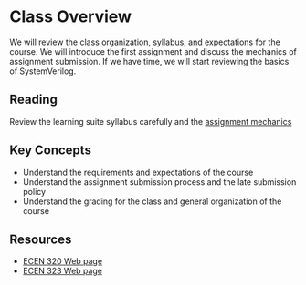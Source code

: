 
# Class Overview

We will review the class organization, syllabus, and expectations for the course.
We will introduce the first assignment and discuss the mechanics of assignment submission.
If we have time, we will start reviewing the basics of SystemVerilog.

## Reading

Review the learning suite syllabus carefully and the [assignment mechanics](.assignments/resources/assignment_mechanics.md)

## Key Concepts
* Understand the requirements and expectations of the course
* Understand the assignment submission process and the late submission policy
* Understand the grading for the class and general organization of the course

## Resources
* [ECEN 320 Web page](https://byu-cpe.github.io/ecen320/)
* [ECEN 323 Web page](http://ecen323wiki.groups.et.byu.net/)
